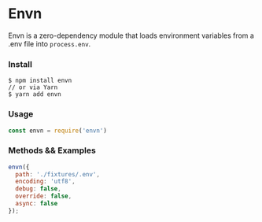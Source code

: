 # Envn
Envn is a zero-dependency module that loads environment variables from a .env file into `process.env`.

### Install
```
$ npm install envn
// or via Yarn
$ yarn add envn
```

### Usage
```js
const envn = require('envn')
```

### Methods && Examples
```js
envn({
  path: './fixtures/.env',
  encoding: 'utf8',
  debug: false,
  override: false,
  async: false
});
```